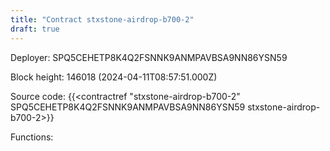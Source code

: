 ```yaml
---
title: "Contract stxstone-airdrop-b700-2"
draft: true
---
```

Deployer: SPQ5CEHETP8K4Q2FSNNK9ANMPAVBSA9NN86YSN59


 



Block height: 146018 (2024-04-11T08:57:51.000Z)

Source code: {{<contractref "stxstone-airdrop-b700-2" SPQ5CEHETP8K4Q2FSNNK9ANMPAVBSA9NN86YSN59 stxstone-airdrop-b700-2>}}

Functions:


